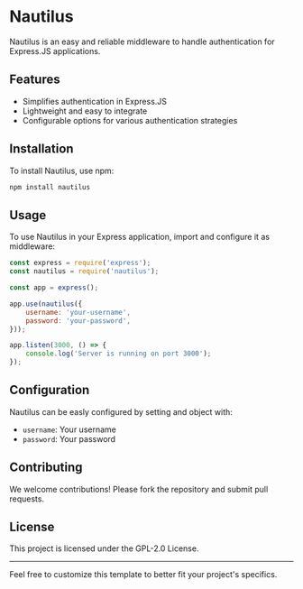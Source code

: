 # Nautilus

Nautilus is an easy and reliable middleware to handle authentication for Express.JS applications.

## Features

- Simplifies authentication in Express.JS
- Lightweight and easy to integrate
- Configurable options for various authentication strategies

## Installation

To install Nautilus, use npm:

```bash
npm install nautilus
```

## Usage

To use Nautilus in your Express application, import and configure it as middleware:

```javascript
const express = require('express');
const nautilus = require('nautilus');

const app = express();

app.use(nautilus({
    username: 'your-username',
    password: 'your-password',
}));

app.listen(3000, () => {
    console.log('Server is running on port 3000');
});
```

## Configuration

Nautilus can be easly configured by setting and object with:

- `username`: Your username
- `password`: Your password

## Contributing

We welcome contributions! Please fork the repository and submit pull requests.

## License

This project is licensed under the GPL-2.0 License.

---

Feel free to customize this template to better fit your project's specifics.